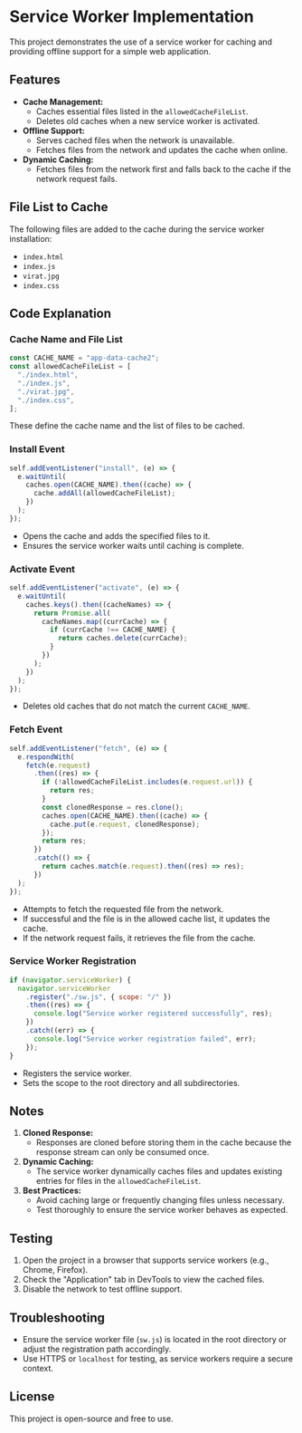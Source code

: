   # Service Worker Implementation

This project demonstrates the use of a service worker for caching and providing offline support for a simple web application.

## Features
- **Cache Management:**
  - Caches essential files listed in the `allowedCacheFileList`.
  - Deletes old caches when a new service worker is activated.
- **Offline Support:**
  - Serves cached files when the network is unavailable.
  - Fetches files from the network and updates the cache when online.
- **Dynamic Caching:**
  - Fetches files from the network first and falls back to the cache if the network request fails.

## File List to Cache
The following files are added to the cache during the service worker installation:
- `index.html`
- `index.js`
- `virat.jpg`
- `index.css`

## Code Explanation

### Cache Name and File List
```javascript
const CACHE_NAME = "app-data-cache2";
const allowedCacheFileList = [
  "./index.html",
  "./index.js",
  "./virat.jpg",
  "./index.css",
];
```
These define the cache name and the list of files to be cached.

### Install Event
```javascript
self.addEventListener("install", (e) => {
  e.waitUntil(
    caches.open(CACHE_NAME).then((cache) => {
      cache.addAll(allowedCacheFileList);
    })
  );
});
```
- Opens the cache and adds the specified files to it.
- Ensures the service worker waits until caching is complete.

### Activate Event
```javascript
self.addEventListener("activate", (e) => {
  e.waitUntil(
    caches.keys().then((cacheNames) => {
      return Promise.all(
        cacheNames.map((currCache) => {
          if (currCache !== CACHE_NAME) {
            return caches.delete(currCache);
          }
        })
      );
    })
  );
});
```
- Deletes old caches that do not match the current `CACHE_NAME`.

### Fetch Event
```javascript
self.addEventListener("fetch", (e) => {
  e.respondWith(
    fetch(e.request)
      .then((res) => {
        if (!allowedCacheFileList.includes(e.request.url)) {
          return res;
        }
        const clonedResponse = res.clone();
        caches.open(CACHE_NAME).then((cache) => {
          cache.put(e.request, clonedResponse);
        });
        return res;
      })
      .catch(() => {
        return caches.match(e.request).then((res) => res);
      })
  );
});
```
- Attempts to fetch the requested file from the network.
- If successful and the file is in the allowed cache list, it updates the cache.
- If the network request fails, it retrieves the file from the cache.

### Service Worker Registration
```javascript
if (navigator.serviceWorker) {
  navigator.serviceWorker
    .register("./sw.js", { scope: "/" })
    .then((res) => {
      console.log("Service worker registered successfully", res);
    })
    .catch((err) => {
      console.log("Service worker registration failed", err);
    });
}
```
- Registers the service worker.
- Sets the scope to the root directory and all subdirectories.

## Notes
1. **Cloned Response:**
   - Responses are cloned before storing them in the cache because the response stream can only be consumed once.
2. **Dynamic Caching:**
   - The service worker dynamically caches files and updates existing entries for files in the `allowedCacheFileList`.
3. **Best Practices:**
   - Avoid caching large or frequently changing files unless necessary.
   - Test thoroughly to ensure the service worker behaves as expected.

## Testing
1. Open the project in a browser that supports service workers (e.g., Chrome, Firefox).
2. Check the "Application" tab in DevTools to view the cached files.
3. Disable the network to test offline support.

## Troubleshooting
- Ensure the service worker file (`sw.js`) is located in the root directory or adjust the registration path accordingly.
- Use HTTPS or `localhost` for testing, as service workers require a secure context.

## License
This project is open-source and free to use.

